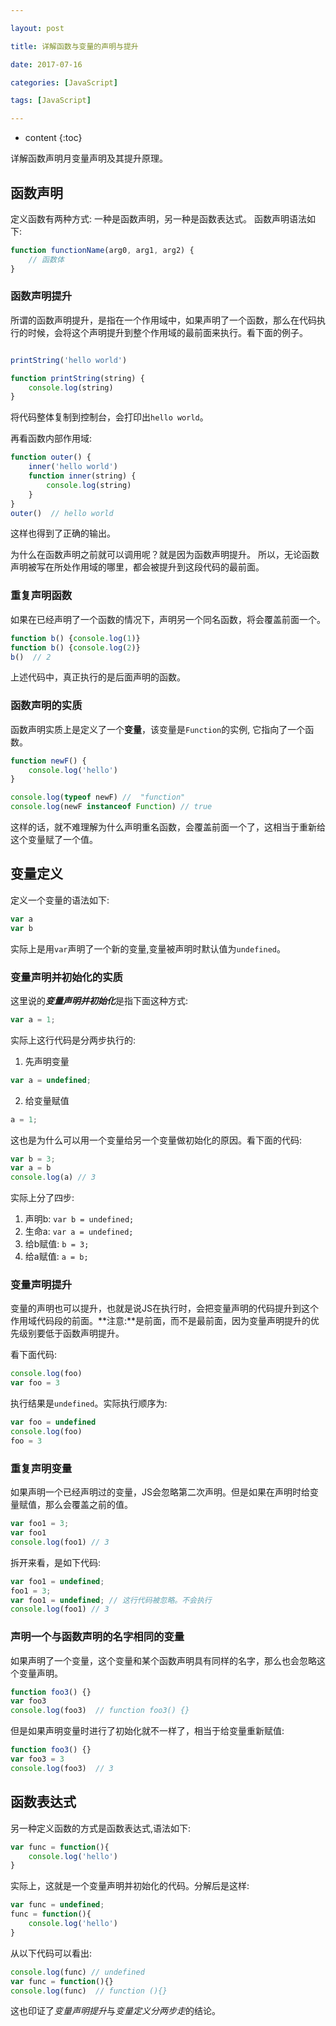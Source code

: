 ```yaml
---

layout: post

title: 详解函数与变量的声明与提升

date: 2017-07-16

categories: [JavaScript]

tags: [JavaScript]

---
```


* content
{:toc}

详解函数声明月变量声明及其提升原理。
<!-- more -->
## 函数声明

定义函数有两种方式: 一种是函数声明，另一种是函数表达式。
函数声明语法如下:

```js
function functionName(arg0, arg1, arg2) {
	// 函数体
}

```



### 函数声明提升

所谓的函数声明提升，是指在一个作用域中，如果声明了一个函数，那么在代码执行的时候，会将这个声明提升到整个作用域的最前面来执行。看下面的例子。

```js

printString('hello world')

function printString(string) {
	console.log(string)
}

```



将代码整体复制到控制台，会打印出``hello world``。

再看函数内部作用域:

```js
function outer() {
	inner('hello world')
    function inner(string) {
    	console.log(string)
    }
}
outer()  // hello world
```

这样也得到了正确的输出。

为什么在函数声明之前就可以调用呢？就是因为函数声明提升。
所以，无论函数声明被写在所处作用域的哪里，都会被提升到这段代码的最前面。

### 重复声明函数

如果在已经声明了一个函数的情况下，声明另一个同名函数，将会覆盖前面一个。

```js
function b() {console.log(1)}
function b() {console.log(2)}
b()  // 2

```

上述代码中，真正执行的是后面声明的函数。



### 函数声明的实质

函数声明实质上是定义了一个**变量**，该变量是``Function``的实例, 它指向了一个函数。

```js
function newF() {
	console.log('hello')
}

console.log(typeof newF) //  "function"
console.log(newF instanceof Function) // true
```

这样的话，就不难理解为什么声明重名函数，会覆盖前面一个了，这相当于重新给这个变量赋了一个值。

## 变量定义

定义一个变量的语法如下:

```js
var a
var b
```

实际上是用``var``声明了一个新的变量,变量被声明时默认值为``undefined``。

### 变量声明并初始化的实质

这里说的***变量声明并初始化***是指下面这种方式:

```js
var a = 1;
```

实际上这行代码是分两步执行的:

1. 先声明变量

```js
var a = undefined;
```

2. 给变量赋值

```js
a = 1;
```

这也是为什么可以用一个变量给另一个变量做初始化的原因。看下面的代码:

```js
var b = 3;
var a = b
console.log(a) // 3
```

实际上分了四步:

1. 声明b: ``var b = undefined;``
2. 生命a: ``var a = undefined;``
3. 给b赋值: ``b = 3;``
4. 给a赋值: ``a = b;``

### 变量声明提升

变量的声明也可以提升，也就是说JS在执行时，会把变量声明的代码提升到这个作用域代码段的前面。**注意:**是前面，而不是最前面，因为变量声明提升的优先级别要低于函数声明提升。

看下面代码:

```js
console.log(foo)
var foo = 3
```

执行结果是``undefined``。实际执行顺序为:

```js
var foo = undefined
console.log(foo)
foo = 3
```

### 重复声明变量

如果声明一个已经声明过的变量，JS会忽略第二次声明。但是如果在声明时给变量赋值，那么会覆盖之前的值。

```js
var foo1 = 3;
var foo1
console.log(foo1) // 3
```

拆开来看，是如下代码:

```js
var foo1 = undefined;
foo1 = 3;
var foo1 = undefined; // 这行代码被忽略。不会执行
console.log(foo1) // 3
```



### 声明一个与函数声明的名字相同的变量

如果声明了一个变量，这个变量和某个函数声明具有同样的名字，那么也会忽略这个变量声明。

```js
function foo3() {}
var foo3
console.log(foo3)  // function foo3() {}
```

但是如果声明变量时进行了初始化就不一样了，相当于给变量重新赋值:

```js
function foo3() {}
var foo3 = 3
console.log(foo3)  // 3
```



## 函数表达式

另一种定义函数的方式是函数表达式,语法如下:

```js
var func = function(){
	console.log('hello')
}
```

实际上，这就是一个变量声明并初始化的代码。分解后是这样:

```js
var func = undefined;
func = function(){
	console.log('hello')
}

```

从以下代码可以看出:

```js
console.log(func) // undefined
var func = function(){}
console.log(func)  // function (){}
```

这也印证了*变量声明提升*与*变量定义分两步走*的结论。